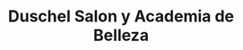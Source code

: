 ---
title: "Duschel Salon y Academia de Belleza"
url: /puerto-de-san-jose/duschel-salon-y-academia-de-belleza/
shop: cosméticos
---